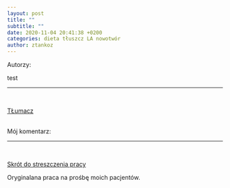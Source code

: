 ```yaml
---
layout: post
title: ""
subtitle: ""
date: 2020-11-04 20:41:38 +0200
categories: dieta tłuszcz LA nowotwór
author: ztankoz
---
```


Autorzy:

test

<hr>
<br>

[TŁumacz]()

<br>
Mój komentarz:

<hr>
<br>

[Skrót do streszczenia pracy]()

Oryginalana praca na prośbę moich pacjentów.

